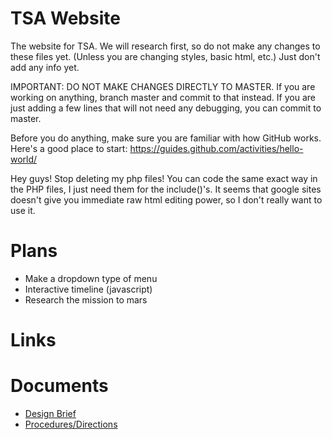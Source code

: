 # TSA Website
The website for TSA.
We will research first, so do not make any changes to these files yet. (Unless you are changing styles, basic html, etc.)  Just don't add any info yet.

IMPORTANT: DO NOT MAKE CHANGES DIRECTLY TO MASTER. If you are working on anything, branch master and commit to that instead.
If you are just adding a few lines that will not need any debugging, you can commit to master.

Before you do anything, make sure you are familiar with how GitHub works. Here's a good place to start: https://guides.github.com/activities/hello-world/

Hey guys! Stop deleting my php files! You can code the same exact way in the PHP files, I just need them for the include()'s.
It seems that google sites doesn't give you immediate raw html editing power, so I don't really want to use it.  


# Plans
* Make a dropdown type of menu
* Interactive timeline  (javascript)
* Research the mission to mars

# Links

# Documents

* [Design Brief](https://drive.google.com/open?id=0B0SxAlF2z1IqdHF0YmVsbl9Db3c)
* [Procedures/Directions](https://drive.google.com/open?id=0B0SxAlF2z1IqZC01aVBUZUJFS3c)
